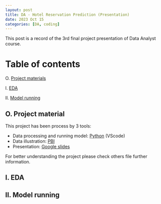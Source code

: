 ```yaml
---
layout: post
title: DA - Hotel Reservation Prediction (Presentation)
date: 2023 Oct 15
categories: [DA, coding]
---
```


This post is a record of the 3rd final project presentation of Data Analyst course.

# Table of contents
O. [Project materials](#Project_materials)

I. [EDA](#EDA)

II. [Model running](#Model_running)


## O. Project material <a name="Project_materials"></a>
This project has been process by 3 tools:
- Data processing and running model: [Python](D:/Github/Phongs-Adventure/_posts/2023-10-15-hotel-reservation-prediction-code.markdown) (VScode)
- Data illustration: [PBI](https://github.com/Kiddie-1410/hotel-reservation-prediction/blob/main/hotel_illus.pbix) 
- Presentation: [Google slides](https://docs.google.com/presentation/d/1iKUgwfeVDMJJAeI2Pq8H9JvfraGytlFfb3YjiQh0K0Q/edit?usp=sharing)

For better understanding the project please check others file further information.

## I. EDA <a name ="EDA"></a>

## II. Model running <a name="Model_running"></a>